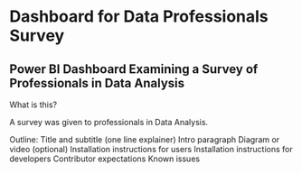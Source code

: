 # Dashboard for Data Professionals Survey
## Power BI Dashboard Examining a Survey of Professionals in Data Analysis

What is this?

A survey was given to professionals in Data Analysis. 

Outline:
Title and subtitle (one line explainer)
Intro paragraph
Diagram or video (optional)
Installation instructions for users
Installation instructions for developers
Contributor expectations
Known issues
